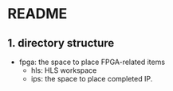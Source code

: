 # README

## 1. directory structure

- fpga: the space to place FPGA-related items
  - hls: HLS workspace
  - ips: the space to place completed IP.
